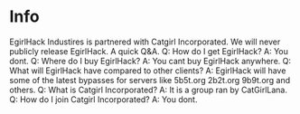 # Info
EgirlHack Industires is partnered with Catgirl Incorporated. We will never publicly release EgirlHack.
A quick Q&A.
Q: How do I get EgirlHack?
A: You dont.
Q: Where do I buy EgirlHack?
A: You cant buy EgirlHack anywhere.
Q: What will EgirlHack have compared to other clients?
A: EgirlHack will have some of the latest bypasses for servers like 5b5t.org 2b2t.org 9b9t.org and others.
Q: What is Catgirl Incorporated?
A: It is a group ran by CatGirlLana.
Q: How do I join Catgirl Incorporated?
A: You dont.
